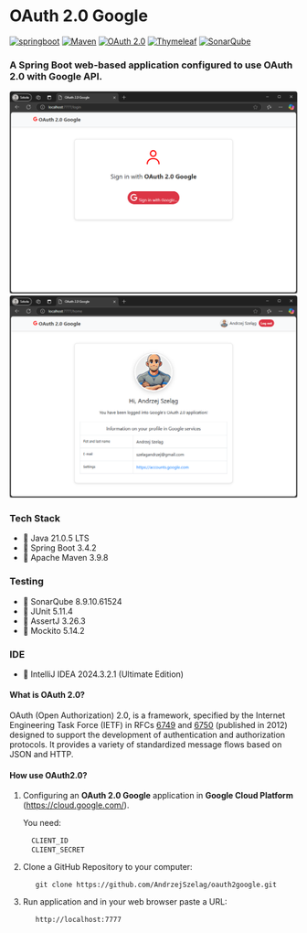 # OAuth 2.0 Google

[<img alt="springboot" src="https://img.shields.io/badge/Spring Boot-3.4.2-COLOR.svg?logo=LOGO">](<https://spring.io/projects/spring-boot>) 
[<img alt="Maven" src="https://img.shields.io/badge/Maven-3.9.8-C71A36.svg?logo=apachemaven">](https://maven.apache.org/)
[<img alt="OAuth 2.0" src="https://img.shields.io/badge/OAuth 2.0-Protocol-2C2255.svg?logo=oauth">](https://oauth.net/2/)
[<img alt="Thymeleaf" src="https://img.shields.io/badge/Thymeleaf-3.1.1-005F0F.svg?logo=thymeleaf">](https://www.thymeleaf.org/)
[<img alt="SonarQube" src="https://img.shields.io/badge/SonarQube-8.9.10.61524-4E9BCD.svg?logo=sonarqube">](https://www.sonarsource.com/products/sonarqube/)

### A Spring Boot web-based application configured to use OAuth 2.0 with Google API.

![OAuth2Google1.java](OAuth2Google1.png "OAuth2Google - Login")
![OAuth2Google2.java](OAuth2Google2.png "OAuth2Google - Home")


### Tech Stack
* 🔶 Java 21.0.5 LTS
* 🔶 Spring Boot 3.4.2
* 🔶 Apache Maven 3.9.8

### Testing
* 🔶 SonarQube 8.9.10.61524
* 🔶 JUnit 5.11.4
* 🔶 AssertJ 3.26.3
* 🔶 Mockito 5.14.2

### IDE
* 🔶 IntelliJ IDEA 2024.3.2.1 (Ultimate Edition)


#### What is OAuth 2.0?

OAuth (Open Authorization) 2.0, is a framework, specified by the Internet Engineering Task Force (IETF) in RFCs [6749](https://datatracker.ietf.org/doc/html/rfc6749) and [6750](https://datatracker.ietf.org/doc/html/rfc6750) (published in 2012) designed to support the development of authentication and authorization protocols. It provides a variety of standardized message flows based on JSON and HTTP.

#### How use OAuth2.0?

1. Configuring an **OAuth 2.0 Google** application in **Google Cloud Platform** (https://cloud.google.com/).

   You need:

         CLIENT_ID
         CLIENT_SECRET

2. Clone a GitHub Repository to your computer:

          git clone https://github.com/AndrzejSzelag/oauth2google.git

3. Run application and in your web browser paste a URL:

          http://localhost:7777
